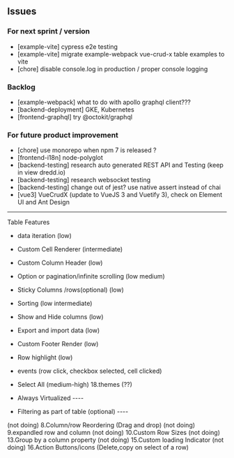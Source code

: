 ## Issues
### For next sprint / version
- [example-vite] cypress e2e testing
- [example-vite] migrate example-webpack vue-crud-x table examples to vite
- [chore] disable console.log in production / proper console logging

### Backlog
- [example-webpack] what to do with apollo graphql client???
- [backend-deployment] GKE, Kubernetes
- [frontend-graphql] try @octokit/graphql

### For future product improvement
- [chore] use monorepo when npm 7 is released ?
- [frontend-i18n] node-polyglot
- [backend-testing] research auto generated REST API and Testing (keep in view dredd.io)
- [backend-testing] research websocket testing
- [backend-testing] change out of jest? use native assert instead of chai
- [vue3] VueCrudX (update to VueJS 3 and Vuetify 3), check on Element UI and Ant Design

---

Table Features
- data iteration (low)
- Custom Cell Renderer (intermediate)
- Custom Column Header (low)
- Option or pagination/infinite scrolling (low medium)
- Sticky Columns /rows(optional) (low)
- Sorting (low intermediate)
- Show and Hide columns (low)
- Export and import data (low)
- Custom Footer Render (low)
- Row highlight (low)
- events (row click, checkbox selected, cell clicked)
- Select All (medium-high)
18.themes (??)


- Always Virtualized ----
- Filtering as part of table (optional) ----

(not doing) 8.Column/row Reordering (Drag and drop)
(not doing) 9.expandled row and column
(not doing) 10.Custom Row Sizes
(not doing) 13.Group by a column property
(not doing) 15.Custom loading Indicator
(not doing) 16.Action Buttons/icons (Delete,copy on select of a row)


